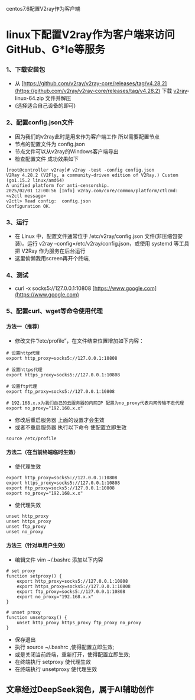centos7.6配置V2ray作为客户端

# linux下配置V2ray作为客户端来访问GitHub、G\*le等服务

### 1、下载安装包

+   从 [https://github.com/v2ray/v2ray-core/releases/tag/v4.28.2](https://github.com/v2ray/v2ray-core/releases/tag/v4.28.2) 下载 [v2ray](https://www.witersen.com/?tag=v2ray "v2ray")\-linux-64.zip 文件并解压
+   (选择适合自己设备的即可)



### 2、配置config.json文件

+   因为我们的v2ray此时是用来作为客户端工作 所以需要配置节点
+   节点的配置文件为 config.json
+   节点文件可以从v2ray的Windows客户端导出
+   检查配置文件 成功效果如下

```
[root@controller v2ray]# v2ray -test -config config.json
V2Ray 4.28.2 (V2Fly, a community-driven edition of V2Ray.) Custom (go1.15.2 linux/amd64)
A unified platform for anti-censorship.
2025/02/01 12:00:56 [Info] v2ray.com/core/common/platform/ctlcmd: <v2ctl message> 
v2ctl> Read config:  config.json
Configuration OK.
```

### 3、运行


+   在 Linux 中，配置文件通常位于 /etc/v2ray/config.json 文件(非压缩包安装)。运行 v2ray –config=/etc/v2ray/config.json，或使用 systemd 等工具把 V2Ray 作为服务在后台运行
+   这里偷懒我用screen再开个终端,

### 4、测试

+   curl -x socks5://127.0.0.1:10808 [https://www.google.com](https://www.google.com)

### 5、配置curl、wget等命令使用代理

#### 方法一（推荐）

+   修改文件“/etc/profile”，在文件结束位置增加如下内容：

```
# 设置http代理
export http_proxy=socks5://127.0.0.1:10808
​
# 设置https代理
export https_proxy=socks5://127.0.0.1:10808
​
# 设置ftp代理
export ftp_proxy=socks5://127.0.0.1:10808
​
# 192.168.x.x为我们自己的云服务器的内网IP 配置为no_proxy代表内网传输不走代理
export no_proxy="192.168.x.x" 
```

+   修改后重启服务器 上面的设置才会生效
+   或者不重启服务器 执行以下命令 使配置立即生效

```
source /etc/profile
```

#### 方法二（在当前终端临时生效）

+   使代理生效

```
export http_proxy=socks5://127.0.0.1:10808
export https_proxy=socks5://127.0.0.1:10808
export ftp_proxy=socks5://127.0.0.1:10808
export no_proxy="192.168.x.x" 
```

+   使代理失效

```
unset http_proxy
unset https_proxy
unset ftp_proxy
unset no_proxy
```

#### 方法三（针对单用户生效）

+   编辑文件 vim ~/.bashrc 添加以下内容

```
# set proxy
function setproxy() {
    export http_proxy=socks5://127.0.0.1:10808
    export https_proxy=socks5://127.0.0.1:10808
    export ftp_proxy=socks5://127.0.0.1:10808
    export no_proxy="192.168.x.x" 
}
​
# unset proxy
function unsetproxy() {
    unset http_proxy https_proxy ftp_proxy no_proxy
}
```

+   保存退出
+   执行 source ~/.bashrc ,使得配置立即生效;
+   或是关闭当前终端，重新打开，使得配置立即生效;
+   在终端执行 setproxy 使代理生效
+   在终端执行 unsetproxy 使代理生效

## 文章经过DeepSeek润色，属于AI辅助创作